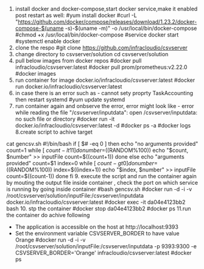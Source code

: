 
1. install docker and docker-compose,start docker service,make it enabled post restart as well:
#yum install docker
#curl -L "https://github.com/docker/compose/releases/download/1.23.2/docker-compose-$(uname -s)-$(uname -m)" -o /usr/local/bin/docker-compose
#chmod +x /usr/local/bin/docker-compose
#service docker start
#systemctl enable docker
2. clone the respo
#git clone https://github.com/infracloudio/csvserver
3. change directory to csvserver/solution
cd csvserver/solution
4. pull below images from docker repos
#docker pull infracloudio/csvserver:latest
#docker pull prom/prometheus:v2.22.0
#docker images
5. run container for image docker.io/infracloudio/csvserver:latest
#docker run docker.io/infracloudio/csvserver:latest
6. in case there is an error such as - cannot sety proprty TaskAccounting then restart systemd
#yum update systemd
7. run container again and onbserve the error, error might look like - error while reading the file "/csvserver/inputdata": open /csvserver/inputdata: no such file or directory
#docker run -it docker.io/infracloudio/csvserver:latest -d
#docker ps -a
#docker logs <containerid>
8.create script to achive target

cat gencsv.sh
#!/bin/bash
if [ $# -eq 0 ]
then
	echo "no arguments provided"
	count=1
		while [ $count -lt 11 ]
		do
		number=$((RANDOM%100))
		echo "$count, $number" >> inputFile
		count=$((count+1))
		done
else
	echo "arguments provided"
	count=$1
	index=0
                while [ $count -gt 0 ]
		do
		number=$((RANDOM%100))
		index=$((index+1))
		echo "$index, $number" >> inputFile
                count=$((count-1))
 		done
fi
9. execute the script and run the container again by mouting the output file inside container , check the port on which service is running by going inside container
#bash gencsv.sh
#docker run -d -i -v /root/csvserver/solution/inputFile:/csvserver/inputdata docker.io/infracloudio/csvserver:latest
#docker exec -it da04e4123bb2 bash
10. stp the container
#docker stop da04e4123bb2
#docker ps
11.run the container do achive following
- The application is accessible on the host at http://localhost:9393
- Set the environment variable CSVSERVER_BORDER to have value Orange
#docker run -d -i -v /root/csvserver/solution/inputFile:/csvserver/inputdata -p 9393:9300 -e CSVSERVER_BORDER='Orange' infracloudio/csvserver:latest
#docker ps



